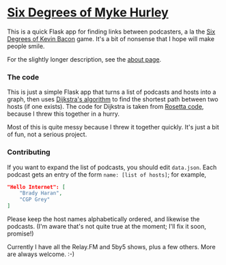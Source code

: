 # [Six Degrees of Myke Hurley](http://six-degrees-of-myke.net/)

This is a quick Flask app for finding links between podcasters, a la the [Six Degrees of Kevin Bacon](https://en.wikipedia.org/wiki/Six_Degrees_of_Kevin_Bacon) game.  It's a bit of nonsense that I hope will make people smile.

For the slightly longer description, see the [about page](http://six-degrees-of-myke.net/about).

### The code

This is just a simple Flask app that turns a list of podcasts and hosts into a graph, then uses [Dijkstra's algorithm](https://en.wikipedia.org/wiki/Dijkstra%27s_algorithm) to find the shortest path between two hosts (if one exists).
The code for Dijkstra is taken from [Rosetta code](http://rosettacode.org/wiki/Dijkstra%27s_algorithm), because I threw this together in a hurry.

Most of this is quite messy because I threw it together quickly. It's just a bit of fun, not a serious project.

### Contributing

If you want to expand the list of podcasts, you should edit `data.json`. Each podcast gets an entry of the form `name: [list of hosts]`; for example,

```json
"Hello Internet": [
    "Brady Haran",
    "CGP Grey"
]
```

Please keep the host names alphabetically ordered, and likewise the podcasts. (I'm aware that's not quite true at the moment; I'll fix it soon, promise!)

Currently I have all the Relay.FM and 5by5 shows, plus a few others. More are always welcome. :-)
